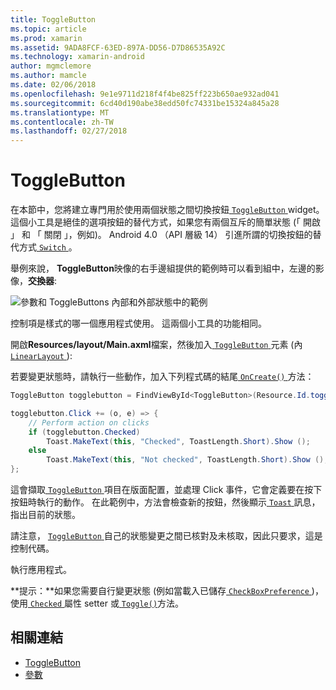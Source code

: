 ```yaml
---
title: ToggleButton
ms.topic: article
ms.prod: xamarin
ms.assetid: 9ADA8FCF-63ED-897A-DD56-D7D86535A92C
ms.technology: xamarin-android
author: mgmclemore
ms.author: mamcle
ms.date: 02/06/2018
ms.openlocfilehash: 9e1e9711d218f4f4be825ff223b650ae932ad041
ms.sourcegitcommit: 6cd40d190abe38edd50fc74331be15324a845a28
ms.translationtype: MT
ms.contentlocale: zh-TW
ms.lasthandoff: 02/27/2018
---
```

# <a name="togglebutton"></a>ToggleButton

在本節中，您將建立專門用於使用兩個狀態之間切換按鈕[ `ToggleButton` ](https://developer.xamarin.com/api/type/Android.Widget.ToggleButton/) widget。 這個小工具是絕佳的選項按鈕的替代方式，如果您有兩個互斥的簡單狀態 (「 開啟 」 和 「 關閉 」，例如)。 Android 4.0 （API 層級 14） 引進所謂的切換按鈕的替代方式[ `Switch` ](https://developer.xamarin.com/api/type/Android.Widget.Switch/)。

舉例來說， **ToggleButton**映像的右手邊組提供的範例時可以看到組中，左邊的影像，**交換器**:

![參數和 ToggleButtons 內部和外部狀態中的範例](toggle-button-images/togglebutton-switch.png)  

控制項是樣式的哪一個應用程式使用。 這兩個小工具的功能相同。

開啟**Resources/layout/Main.axml**檔案，然後加入[ `ToggleButton` ](https://developer.xamarin.com/api/type/Android.Widget.ToggleButton/)元素 (內[ `LinearLayout` ](https://developer.xamarin.com/api/type/Android.Widget.LinearLayout/)):

若要變更狀態時，請執行一些動作，加入下列程式碼的結尾[ `OnCreate()` ](https://developer.xamarin.com/api/member/Android.App.Activity.OnCreate/p/Android.OS.Bundle/Android.OS.PersistableBundle)方法：

```csharp
ToggleButton togglebutton = FindViewById<ToggleButton>(Resource.Id.togglebutton);

togglebutton.Click += (o, e) => {
    // Perform action on clicks
    if (togglebutton.Checked)
        Toast.MakeText(this, "Checked", ToastLength.Short).Show ();
    else
        Toast.MakeText(this, "Not checked", ToastLength.Short).Show ();
};
```

這會擷取[ `ToggleButton` ](https://developer.xamarin.com/api/type/Android.Widget.ToggleButton/)項目在版面配置，並處理 Click 事件，它會定義要在按下按鈕時執行的動作。 在此範例中，方法會檢查新的按鈕，然後顯示[ `Toast` ](https://developer.xamarin.com/api/type/Android.Widget.Toast/)訊息，指出目前的狀態。

請注意， [ `ToggleButton` ](https://developer.xamarin.com/api/type/Android.Widget.ToggleButton/)自己的狀態變更之間已核對及未核取，因此只要求，這是控制代碼。

執行應用程式。


**提示：**如果您需要自行變更狀態 (例如當載入已儲存[ `CheckBoxPreference` ](https://developer.xamarin.com/api/type/Android.Preferences.CheckBoxPreference/))，使用[ `Checked` ](https://developer.xamarin.com/api/property/Android.Widget.CompoundButton.Checked/)屬性 setter 或[ `Toggle()`](https://developer.xamarin.com/api/member/Android.Widget.CompoundButton.Toggle/)方法。


## <a name="related-links"></a>相關連結

- [ToggleButton](http://developer.android.com/reference/android/widget/ToggleButton.html)
- [參數](http://developer.android.com/reference/android/widget/Switch.html)
